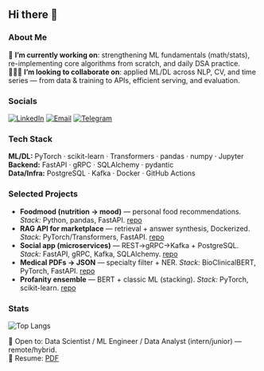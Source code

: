 ## Hi there 👋

### About Me
🏁 **I’m currently working on**: strengthening ML fundamentals (math/stats), re-implementing core algorithms from scratch, and daily DSA practice.  
🧑‍🤝‍🧑 **I’m looking to collaborate on**: applied ML/DL across NLP, CV, and time series — from data & training to APIs, efficient serving, and evaluation.

### Socials
[![LinkedIn](https://img.shields.io/badge/LinkedIn-kkarasuu?style=flat&logo=linkedin&logoColor=white&color=0A66C2)](https://www.linkedin.com/in/kkarasuu/)
[![Email](https://img.shields.io/badge/Email-egor_kukushkin?style=flat&logo=gmail&logoColor=white&color=EA4335)](mailto:karasu.studying@mail.ru)
[![Telegram](https://img.shields.io/badge/Telegram-@yourhandle?style=flat&logo=telegram&logoColor=white&color=26A5E4)](https://t.me/kkarrasu)

### Tech Stack
**ML/DL:** PyTorch · scikit-learn · Transformers · pandas · numpy · Jupyter  
**Backend:** FastAPI · gRPC · SQLAlchemy · pydantic  
**Data/Infra:** PostgreSQL · Kafka · Docker · GitHub Actions

### Selected Projects
- **Foodmood (nutrition → mood)** — personal food recommendations. *Stack:* Python, pandas, FastAPI. [repo]()
- **RAG API for marketplace** — retrieval + answer synthesis, Dockerized. *Stack:* PyTorch/Transformers, FastAPI. [repo]()
- **Social app (microservices)** — REST→gRPC→Kafka + PostgreSQL. *Stack:* FastAPI, gRPC, Kafka, SQLAlchemy. [repo]()
- **Medical PDFs → JSON** — specialty filter + NER. *Stack:* BioClinicalBERT, PyTorch, FastAPI. [repo]()
- **Profanity ensemble** — BERT + classic ML (stacking). *Stack:* PyTorch, scikit-learn. [repo]()

### Stats
![Top Langs](https://github-readme-stats.vercel.app/api/top-langs/?username=kkarasuu&layout=compact&langs_count=8&hide=Jupyter%20Notebook,HTML,CSS)

🔎 Open to: Data Scientist / ML Engineer / Data Analyst (intern/junior) — remote/hybrid.  
📄 Resume: [PDF](./resume_en.pdf)
